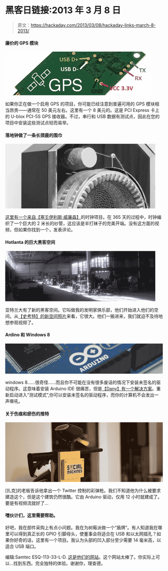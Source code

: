 # 黑客日链接:2013 年 3 月 8 日

> 原文：<https://hackaday.com/2013/03/08/hackaday-links-march-8-2013/>

#### 廉价的 GPS 模块

![GPS](img/dda41fd17f5e76c472e1c7e139229880.png)

如果你正在做一个启用 GPS 的项目，你可能已经注意到普遍可用的 GPS 模块相当昂贵——通常在 50 美元左右。这里有一个 8 美元的。这是 PCI Express 卡上的 U-blox PCI-5S GPS 接收器。不过，串行和 USB 数据有测试点，因此在您的项目中安装这些测试点轻而易举。

#### 落地钟做了一条长颈鹿的围巾

![knit](img/86422d0425877320b703207336a1cac3.png)

[这里有一个来自【塞壬伊利斯·威廉森】](http://collectiftextile.com/?p=6562)的时钟项目。在 365 天的过程中，时钟编织了一个巨大的 2 米长的纱管，这应该是半打袜子的完美开端。没有这方面的视频，但如果你找到一个，发表评论。

#### Hotlanta 的巨大黑客空间

![hotlanta](img/ee398543552b58c874c11d180ebb2159.png)

亚特兰大有了新的黑客空间。它叫做我的发明家俱乐部，他们开始进入他们的空间。从[【史考特】的新空间照片](http://store.curiousinventor.com/blog/myinventors_club_coming_to_atlanta/)来看，它很大。他们一搬进来，我们就迫不及待地想参观视频了。

#### Ardino 和 Windows 8

![arduino Uno eega](img/754727b04bb3d11e70c27b1a2fea3020.png)

windows 8……很奇怪……而且你不可能在没有很多废话的情况下安装未签名的驱动程序。这意味着安装 Arduino IDE 很痛苦，但是[【Dany】有一个解决方案](http://www.danyo.ca/arduino-drivers-on-windows-8/)。重新启动进入“测试模式”,你可以安装未签名的驱动程序，而你的计算机不会发出一声嘶吼。

#### 关于伤痕和瘀伤的推特

![IMG_3293](img/573d823ac4f99d16ae4052ad9ea879f1.png)

[扎克]的老板告诉他拿出一个 Twitter 控制的彩弹枪。我们不知道他为什么被要求建造这个，但是这个建筑仍然很酷。它由 Arduino 驱动，仅用 12 小时就建成了。要是有视频流就好了…

#### 嘿伙计们，这里需要帮助。

好吧，我在部件采购上有点小问题。我在为树莓派做一个“盾牌”。有人知道我在哪里可以得到真正长的 GPIO 引脚母头，使董事会将适合在 USB 和以太网插孔？如果你好奇的话，这里有一个项目。我认为头部的凹入部分至少需要 14 毫米高，以适合 USB 端口。

编辑:Samtec ESQ-113-33-L-D. [这是他们的网站](https://www.samtec.com/)。这个网站太棒了。你实际上可以…找到东西。完全独特的体验。谢谢你，理查德。